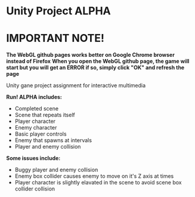 # Unity Project ALPHA

# IMPORTANT NOTE!
**The WebGL github pages works better on Google Chrome browser instead of Firefox**
**When you open the WebGL github page, the game will start but you will get an ERROR if so, simply click "OK" and refresh the page** 

Unity gane project assignment for interactive multimedia

__Run! ALPHA includes:__
  - Completed scene
  - Scene that repeats itself
  - Player character
  - Enemy character
  - Basic player controls
  - Enemy that spawns at intervals
  - Player and enemy collision
  
 __Some issues include:__
  - Buggy player and enemy collision
  - Enemy box collider causes enemy to move on it's Z axis at times
  - Player character is slightly elavated in the scene to avoid scene box collider collision
